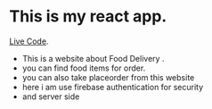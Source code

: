 # This is my  react app.

[Live Code](https://eggy-website.netlify.app/home).

* This is a website about Food Delivery .
* you can find food items for order. 
* you can also take placeorder from this website 
* here i am use firebase authentication for security 
*  and server side

